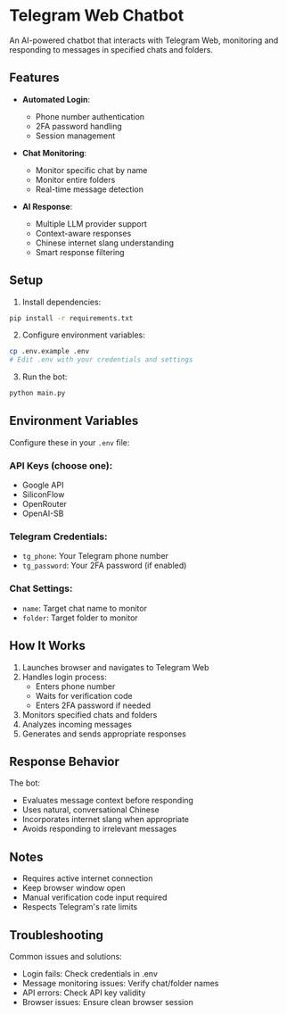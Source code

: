 # Telegram Web Chatbot

An AI-powered chatbot that interacts with Telegram Web, monitoring and responding to messages in specified chats and folders.

## Features

- **Automated Login**:
  - Phone number authentication
  - 2FA password handling
  - Session management

- **Chat Monitoring**:
  - Monitor specific chat by name
  - Monitor entire folders
  - Real-time message detection

- **AI Response**:
  - Multiple LLM provider support
  - Context-aware responses
  - Chinese internet slang understanding
  - Smart response filtering

## Setup

1. Install dependencies:
```bash
pip install -r requirements.txt
```

2. Configure environment variables:
```bash
cp .env.example .env
# Edit .env with your credentials and settings
```

3. Run the bot:
```bash
python main.py
```

## Environment Variables

Configure these in your `.env` file:

### API Keys (choose one):
- Google API
- SiliconFlow
- OpenRouter
- OpenAI-SB

### Telegram Credentials:
- `tg_phone`: Your Telegram phone number
- `tg_password`: Your 2FA password (if enabled)

### Chat Settings:
- `name`: Target chat name to monitor
- `folder`: Target folder to monitor

## How It Works

1. Launches browser and navigates to Telegram Web
2. Handles login process:
   - Enters phone number
   - Waits for verification code
   - Enters 2FA password if needed
3. Monitors specified chats and folders
4. Analyzes incoming messages
5. Generates and sends appropriate responses

## Response Behavior

The bot:
- Evaluates message context before responding
- Uses natural, conversational Chinese
- Incorporates internet slang when appropriate
- Avoids responding to irrelevant messages

## Notes

- Requires active internet connection
- Keep browser window open
- Manual verification code input required
- Respects Telegram's rate limits

## Troubleshooting

Common issues and solutions:
- Login fails: Check credentials in .env
- Message monitoring issues: Verify chat/folder names
- API errors: Check API key validity
- Browser issues: Ensure clean browser session
